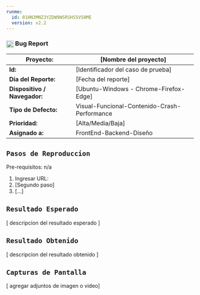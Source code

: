 ```yaml
---
runme:
  id: 01HN3MNZ3YZDW9WSRSHS5VS0ME
  version: v2.2
---
```


### <img align="center" width="20" alt="Shimarin" src="https://encrypted-tbn0.gstatic.com/images?q=tbn:ANd9GcTLXeGR2RyhCZtjyQ0AnrgaHH-QRE2rnfiJOw&usqp=CAU"/>  Bug Report

| **Proyecto:**                | [Nombre del proyecto] |
|------------------------------|----------------------------------------------|
| **Id:**                      | [Identificador del caso de prueba]           |
| **Día del Reporte:**         | [Fecha del reporte]                          |
| **Dispositivo / Navegador:** | [Ubuntu-Windows - Chrome-Firefox-Edge]       |
| **Tipo de Defecto:**         | Visual-Funcional-Contenido-Crash-Performance |
| **Prioridad:**               | [Alta/Media/Baja]                            |
| **Asignado a:**              | FrontEnd-Backend-Diseño                      |

## `Pasos de Reproduccion`

Pre-requisitos: n/a

1. Ingresar URL:
2. [Segundo paso]
3. [...]

## `Resultado Esperado`

[ descripcion del resultado esperado ]

## `Resultado Obtenido`

[ descripcion del resultado obtenido ]

## `Capturas de Pantalla`

[ agregar adjuntos de imagen o video]
